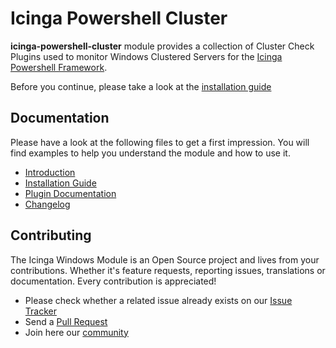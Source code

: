 # Icinga Powershell Cluster

**icinga-powershell-cluster** module provides a collection of Cluster Check Plugins used to monitor Windows Clustered Servers for the [Icinga Powershell Framework](https://github.com/Icinga/icinga-powershell-framework).

Before you continue, please take a look at the [installation guide](doc/02-Installation.md)

## Documentation
Please have a look at the following files to get a first impression. You will find examples to help you understand the module and how to use it.

* [Introduction](doc/01-Introduction.md)
* [Installation Guide](doc/02-Installation.md)
* [Plugin Documentation](doc/10-Icinga-Plugins.md)
* [Changelog](doc/31-Changelog.md)

## Contributing
The Icinga Windows Module is an Open Source project and lives from your contributions. Whether it's feature requests, reporting issues, translations or documentation. Every contribution is appreciated!


* Please check whether a related issue already exists on our [Issue Tracker](https://github.com/Icinga/icinga-powershell-cluster/issues)
* Send a [Pull Request](https://github.com/Icinga/icinga-powershell-cluster/pulls)
* Join here our [community](https://community.icinga.com/)
